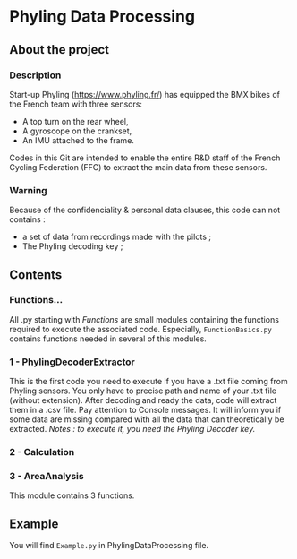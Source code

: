 # Phyling Data Processing

## About the project

### Description

Start-up Phyling (https://www.phyling.fr/) has equipped the BMX bikes of the French team with three sensors:
- A top turn on the rear wheel,
- A gyroscope on the crankset,
- An IMU attached to the frame.

Codes in this Git are intended to enable the entire R&D staff of the French Cycling Federation (FFC) to extract the main data from these sensors. 

### Warning

Because of the confidenciality & personal data clauses, this code can not contains :
- a set of data from recordings made with the pilots ;
- The Phyling decoding key ;

## Contents 

### Functions...
All .py starting with *Functions* are small modules containing the functions required to execute the associated code. Especially, `FunctionBasics.py` contains functions needed in several of this modules. 

### 1 - PhylingDecoderExtractor
This is the first code you need to execute if you have a .txt file coming from Phyling sensors. You only have to precise path and name of your .txt file (without extension).
After decoding and ready the data, code will extract them in a .csv file. Pay attention to Console messages. It will inform you if some data are missing compared with all the data that can theoretically be extracted.
*Notes : to execute it, you need the Phyling Decoder key.*

### 2 - Calculation


### 3 - AreaAnalysis
This module contains 3 functions.

## Example

You will find `Example.py` in PhylingDataProcessing file.



